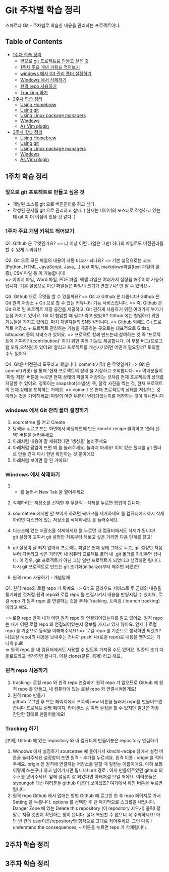 # Git 주차별 학습 정리

스파르타 Git - 주차별로 학습한 내용을 관리하는 프로젝트이다. 

Table of Contents
-----------------

<!-- vim-markdown-toc GFM -->

* [1주차 학습 정리](#1주차-학습-정리)
  * [앞으로 git 프로젝트로 만들고 싶은 것](#앞으로-git-프로젝트로-만들고-싶은-것)
  * [1주차 주요 개념 키워드 적어보기](#1주차-주요-개념-키워드-적어보기)
  * [windows 에서 Git 관리 폴더 설정하기](#windows-에서-Git-관리-폴더-설정하기)
  * [Windows 에서 삭제하기](#Windows-에서-삭제하기)
  * [원격 repo 사용하기](#원격-repo-사용하기)
  * [Tracking 하기](#Tracking-하기)
* [2주차 학습 정리](#2주차-학습-정리)
  * [Using Homebrew](#using-homebrew)
  * [Using git](#using-git)
  * [Using Linux package managers](#using-linux-package-managers)
  * [Windows](#windows)
  * [As Vim plugin](#as-vim-plugin)
* [3주차 학습 정리](#3주차-학습-정리)
  * [Using Homebrew](#using-homebrew)
  * [Using git](#using-git)
  * [Using Linux package managers](#using-linux-package-managers)
  * [Windows](#windows)
  * [As Vim plugin](#as-vim-plugin)

1주차 학습 정리
------------
### 앞으로 git 프로젝트로 만들고 싶은 것
- 개발된 소스를 git 으로 버젼관리를 하고 싶다. 
- 작성된 문서를 git 으로 관리하고 싶다. 
  ( 현재는 네이버의 포스터로 작성하고 있는데 git 이 더 이점이 있을 것 같다.  )

### 1주차 주요 개념 키워드 적어보기

Q1. Github 은 무엇인가요?
    => 더 이상 이런 파일은 그만! 하나의 파일로도 버전관리를 할 수 있게 도와줘요.
    
Q2. Git 으로 모든 파일의 내용이 자동 비교가 되나요? 
   => 기본 설정으로는 코드(Python, HTML, JavaScript, Java,...) text 파일, markdown파일(text 파일의 일종), CSV 파일 등 이 가능합니다!   
   => 이미지 파일, Word 파일, PDF 파일, 엑셀 파일은 여러가지 설정을 해주어야 가능하답니다. 기본 설정으로 이런 파일들은 파일의 크기가 변했구나! 만 알 수 있어요~         
 
 
Q3. Github 으로 무엇을 할 수 있을까요? 
   => Git 과 Github 은 다릅니다!  Github 은 Git 원격 저장소 + Git 으로 할 수 있는 커뮤니티 기능 서비스입니다. 
   => 즉, Github 은 Git 으로 된 프로젝트 저장 공간을 제공하고, Git 편하게 사용하기 위한 여러가지 부가기능을 가지고 있어요. 
      Git 이 협업할 때 필수! 라고 했었죠? Github 에는 협업하기 위한 기능들을 가지고 있어요. 마치 개발자들의 SNS 같답니다. 
   => Github 외에도 Git 프로젝트 저장소 +  프로젝트 관리하는 기능을 제공하는 곳으로는 대표적으로 Gitlab, 
      bitbucket 등의 서비스가 있어요.
   => 프로젝트 함께 만드는데 참여하는 것 즉 '프로젝트에 기여하기(contribution)' 하기 위한 여러 기능도 제공합니다. 
      이 부분 버그(프로그램 오류,오작동)가 있어요! 
      알리고 프로젝트를 개선시키려면 어떤게 필요할까? 토의할 수도 있어요. 
      
Q4. Git은 버전관리 도구라고 했습니다. commit(커밋) 은 무엇일까?
   => Git 은 commit(커밋) 을 통해 '현재 프로젝트의 상태'을 저장하고 조회합니다.
   => 여러분들이 '파일 저장' 버튼을 누르면 현재 상태의 파일이 저장되는 것처럼 현재 프로젝트의 상태를 저장할 수 있어요. 
      정확히는 snapshot(스냅샷) 즉, 찰칵 사진을 찍는 것, 현재 프로젝트의 전체 상태를 포착하는 거에요. 
   => commit 은 현재 프로젝트의 상태를 저장하는 것이라는 것을 기억하세요! 파일의 어떤 부분이 변경되었는지를 저장하는 것이 아니랍니다
   
### windows 에서 Git 관리 폴더 설정하기
   1. sourcetree 를 켜고 Create 
   2. 탐색을 누르고 뜨는 화면에서 바탕화면에 만든  kimchi-recipe 클릭하고 '폴더 선택' 버튼을 눌러주세요
   3. 아래처럼 내용이 잘 채워졌다면 '생성을' 눌러주세요
   4. 아래처럼 팝업이 뜨면 예 를 눌러주세요. 놀라지 마세요! 이미 있는 폴더를 git 폴더로 만들 건지 다시 한번 확인하는 것 뿐이에요
   5. 아래처럼 보이면 잘 된 거에요! 
   
### Windows 에서 삭제하기
   1. + 를 눌러서 New Tab 을 열어주세요. 
   2. 삭제하려는 저장소를 선택한 후 우클릭 - 삭제를 누르면 팝업이 뜹니다.
   3. sourcetree 에서만 안 보이게 하려면 북마크를 제거하세요 를
      컴퓨터에서까지 삭제하려면 디스크에 있는 저장소를 삭제하세요 를 눌러주세요.
   4. 디스크에 있는 저장소를 삭제하세요 를 누르면 내 컴퓨터에서도 삭제가 됩니다!  
      git 설정이 꼬여서 git 설정만 처음부터 해보고 싶은 거라면 다음 단계를 참고!   
      
      
   5. git 설정이 잘 되지 않아서 프로젝트 파일은 현재 상태 그대로 두고, git 설정만 처음부터 되돌리고 싶은 거라면!
      내 컴퓨터 프로젝트 폴더 내 .git 폴더를 지워주면 됩니다. 
      이 경우, git 프로젝트가 아닌 그냥 일반 프로젝트가 되었다고 생각하면 됩니다. 
      다시 git 프로젝트로 만드는 git 초기화(initialize)부터 해주면 되겠죠?   
      
   6. 원격 repo 사용하기 - 개념탑재      
   
Q1.  원격 repo와 로컬 repo 가 뭐예요
   => Git 도 클라우드 서비스로 두 군데의 내용을 동기화한 것처럼 원격 repo와 로컬 repo 를 연결시켜서 내용을 반영시킬 수 있어요. 
      로컬 repo 가 원격 repo 를 연결하는 것을 추적(Tracking, 트랙킹 / branch tracking) 이라고 해요.

   => 로컬 repo 만이 내가 어떤 원격 repo 와 연결되어있는지를 알고 있어요. 
      원격 repo 는 내가 어떤 로컬 repo 와 연결되어있는지 정보를 가지고 있지 않아요. 
      언제나 로컬 repo 를 기준으로 동작을 이해해주세요! 
   => 로컬 repo 를 기준으로 생각하면 되겠죠? 나(로컬 repo)의 내용을 보내주는 거니까 push! 나(로컬 repo)로 내용을 땡겨오는 거니까 pull!  
   => 원격 repo 를 내 컴퓨터에서도 사용할 수 있도록 가져올 수도 있어요. 일종의 초기 다운로드라고 생각하면 됩니다. 
      이걸 clone(클론, 복제) 라고 해요. 
      
### 원격 repo 사용하기      
   1. tracking- 로컬 repo 와 원격 repo 연결하기
      원격 repo 가 없으므로 Github 에 원격 repo 를 만들고, 내 컴퓨터에 있는 로컬 repo 와 연결시켜볼게요! 
   2. 원격 repo 만들기  
      github 로그인 후 뜨는 페이지에서 초록색 new 버튼을 눌러서 repo를 만들어보겠습니다
      프로젝트 설명 페이지, 라이센스 등 여러 설정을 할 수 있지만 일단은 가장 간단한 형태로 만들어볼게요! 
      
### Tracking 하기
   [부제] Github 에 있는 repository 와 내 컴퓨터에 만들어놓은 repository 연결하기     
   1. Windows 에서 설정하기 
      sourcetree 에 들어가서 kimchi-recipe 창에서 설정 버튼을 눌러주세요
      설정창이 뜨면 원격 -  추가를 누르세요.
      원격 이름 : origin 을 적어주세요. origin 은 원격에 연결하는 저장소를 말할 때 일컫는 이름이에요. 
      아하 보통 이렇게 쓰는구나 하고 넘어가시면 됩니다!
      url/ 경로 : 아까 만들어주었던 github 의 주소를 넣어주세요. 
      앞에 설정이 잘 되었다면 아래처럼 보일 꺼에요. 여러분들은 siyoungoh 대신 여러분들 github 이름이 보이겠죠? 
      여기에서 확인 버튼을 누르면 됩니다
   2. 원격 repo Github 에서 없애는 방법
      Github 에 로그인 한 후 repo 페이지로 가서 Setting 을 누릅니다. 
      options 를 선택한 후 맨 마지막으로 스크롤을 내립니다. 
      Danger Zone 에 있는 Delete this repository (이 repository 지우기) 클릭!
      정말로 지울 것인지 확인하는 창이 뜹니다. 절대 복원할 수 없으니 꼭 주의하세요! 
      하단 빈 칸에 user이름/repository명 형식으로 그대로 적어주세요. 
      그런 다음 I understand the consequences, ~ 버튼을 누르면 repo 가 삭제됩니다. 

2주차 학습 정리
------------


3주차 학습 정리
------------

